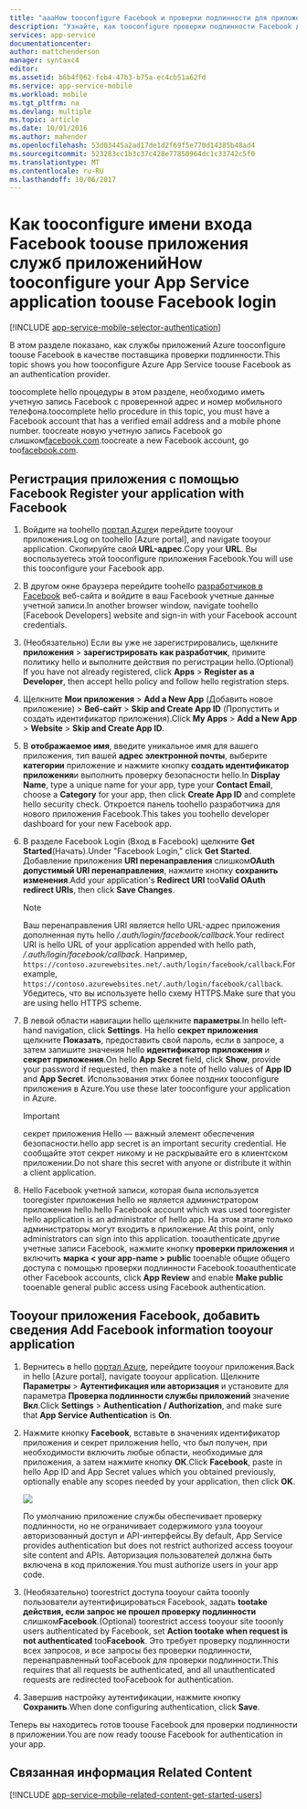 ```yaml
---
title: "aaaHow tooconfigure Facebook и проверки подлинности для приложения службы приложений"
description: "Узнайте, как tooconfigure проверки подлинности Facebook для приложения службы приложений."
services: app-service
documentationcenter: 
author: mattchenderson
manager: syntaxc4
editor: 
ms.assetid: b6b4f062-fcb4-47b3-b75a-ec4cb51a62fd
ms.service: app-service-mobile
ms.workload: mobile
ms.tgt_pltfrm: na
ms.devlang: multiple
ms.topic: article
ms.date: 10/01/2016
ms.author: mahender
ms.openlocfilehash: 53d03445a2ad17de1d2f69f5e770d14385b48ad4
ms.sourcegitcommit: 523283cc1b3c37c428e77850964dc1c33742c5f0
ms.translationtype: MT
ms.contentlocale: ru-RU
ms.lasthandoff: 10/06/2017
---
```

# <a name="how-tooconfigure-your-app-service-application-toouse-facebook-login"></a><span data-ttu-id="28e5e-103">Как tooconfigure имени входа Facebook toouse приложения служб приложений</span><span class="sxs-lookup"><span data-stu-id="28e5e-103">How tooconfigure your App Service application toouse Facebook login</span></span>
[!INCLUDE [app-service-mobile-selector-authentication](../../includes/app-service-mobile-selector-authentication.md)]

<span data-ttu-id="28e5e-104">В этом разделе показано, как службы приложений Azure tooconfigure toouse Facebook в качестве поставщика проверки подлинности.</span><span class="sxs-lookup"><span data-stu-id="28e5e-104">This topic shows you how tooconfigure Azure App Service toouse Facebook as an authentication provider.</span></span>

<span data-ttu-id="28e5e-105">toocomplete hello процедуры в этом разделе, необходимо иметь учетную запись Facebook с проверенной адрес и номер мобильного телефона.</span><span class="sxs-lookup"><span data-stu-id="28e5e-105">toocomplete hello procedure in this topic, you must have a Facebook account that has a verified email address and a mobile phone number.</span></span> <span data-ttu-id="28e5e-106">toocreate новую учетную запись Facebook go слишком[facebook.com].</span><span class="sxs-lookup"><span data-stu-id="28e5e-106">toocreate a new Facebook account, go too[facebook.com].</span></span>

## <span data-ttu-id="28e5e-107"><a name="register"> </a>Регистрация приложения с помощью Facebook</span><span class="sxs-lookup"><span data-stu-id="28e5e-107"><a name="register"> </a>Register your application with Facebook</span></span>
1. <span data-ttu-id="28e5e-108">Войдите на toohello [портал Azure]и перейдите tooyour приложения.</span><span class="sxs-lookup"><span data-stu-id="28e5e-108">Log on toohello [Azure portal], and navigate tooyour application.</span></span> <span data-ttu-id="28e5e-109">Скопируйте свой **URL-адрес**.</span><span class="sxs-lookup"><span data-stu-id="28e5e-109">Copy your **URL**.</span></span> <span data-ttu-id="28e5e-110">Вы воспользуетесь этой tooconfigure приложения Facebook.</span><span class="sxs-lookup"><span data-stu-id="28e5e-110">You will use this tooconfigure your Facebook app.</span></span>
2. <span data-ttu-id="28e5e-111">В другом окне браузера перейдите toohello [разработчиков в Facebook] веб-сайта и войдите в ваш Facebook учетные данные учетной записи.</span><span class="sxs-lookup"><span data-stu-id="28e5e-111">In another browser window, navigate toohello [Facebook Developers] website and sign-in with your Facebook account credentials.</span></span>
3. <span data-ttu-id="28e5e-112">(Необязательно) Если вы уже не зарегистрировались, щелкните **приложения** > **зарегистрировать как разработчик**, примите политику hello и выполните действия по регистрации hello.</span><span class="sxs-lookup"><span data-stu-id="28e5e-112">(Optional) If you have not already registered, click **Apps** > **Register as a Developer**, then accept hello policy and follow hello registration steps.</span></span>
4. <span data-ttu-id="28e5e-113">Щелкните **Мои приложения** > **Add a New App** (Добавить новое приложение) > **Веб-сайт** > **Skip and Create App ID** (Пропустить и создать идентификатор приложения).</span><span class="sxs-lookup"><span data-stu-id="28e5e-113">Click **My Apps** > **Add a New App** > **Website** > **Skip and Create App ID**.</span></span> 
5. <span data-ttu-id="28e5e-114">В **отображаемое имя**, введите уникальное имя для вашего приложения, тип вашей **адрес электронной почты**, выберите **категории** приложение и нажмите кнопку **создать идентификатор приложения**и выполнить проверку безопасности hello.</span><span class="sxs-lookup"><span data-stu-id="28e5e-114">In **Display Name**, type a unique name for your app, type your **Contact Email**, choose a **Category** for your app, then click **Create App ID** and complete hello security check.</span></span> <span data-ttu-id="28e5e-115">Откроется панель toohello разработчика для нового приложения Facebook.</span><span class="sxs-lookup"><span data-stu-id="28e5e-115">This takes you toohello developer dashboard for your new Facebook app.</span></span>
6. <span data-ttu-id="28e5e-116">В разделе Facebook Login (Вход в Facebook) щелкните **Get Started**(Начать).</span><span class="sxs-lookup"><span data-stu-id="28e5e-116">Under "Facebook Login," click **Get Started**.</span></span> <span data-ttu-id="28e5e-117">Добавление приложения **URI перенаправления** слишком**OAuth допустимый URI перенаправления**, нажмите кнопку **сохранить изменения**.</span><span class="sxs-lookup"><span data-stu-id="28e5e-117">Add your application's **Redirect URI** too**Valid OAuth redirect URIs**, then click **Save Changes**.</span></span> 
   
   > [!NOTE]
   > <span data-ttu-id="28e5e-118">Ваш перенаправления URI является hello URL-адрес приложения дополненная путь hello */.auth/login/facebook/callback*.</span><span class="sxs-lookup"><span data-stu-id="28e5e-118">Your redirect URI is hello URL of your application appended with hello path, */.auth/login/facebook/callback*.</span></span> <span data-ttu-id="28e5e-119">Например, `https://contoso.azurewebsites.net/.auth/login/facebook/callback`.</span><span class="sxs-lookup"><span data-stu-id="28e5e-119">For example, `https://contoso.azurewebsites.net/.auth/login/facebook/callback`.</span></span> <span data-ttu-id="28e5e-120">Убедитесь, что вы используете hello схему HTTPS.</span><span class="sxs-lookup"><span data-stu-id="28e5e-120">Make sure that you are using hello HTTPS scheme.</span></span>
   > 
   > 
7. <span data-ttu-id="28e5e-121">В левой области навигации hello щелкните **параметры**.</span><span class="sxs-lookup"><span data-stu-id="28e5e-121">In hello left-hand navigation, click **Settings**.</span></span> <span data-ttu-id="28e5e-122">На hello **секрет приложения** щелкните **Показать**, предоставить свой пароль, если в запросе, а затем запишите значения hello **идентификатор приложения** и **секрет приложения**.</span><span class="sxs-lookup"><span data-stu-id="28e5e-122">On hello **App Secret** field, click **Show**, provide your password if requested, then make a note of hello values of **App ID** and **App Secret**.</span></span> <span data-ttu-id="28e5e-123">Использования этих более поздних tooconfigure приложения в Azure.</span><span class="sxs-lookup"><span data-stu-id="28e5e-123">You use these later tooconfigure your application in Azure.</span></span>
   
   > [!IMPORTANT]
   > <span data-ttu-id="28e5e-124">секрет приложения Hello — важный элемент обеспечения безопасности.</span><span class="sxs-lookup"><span data-stu-id="28e5e-124">hello app secret is an important security credential.</span></span> <span data-ttu-id="28e5e-125">Не сообщайте этот секрет никому и не раскрывайте его в клиентском приложении.</span><span class="sxs-lookup"><span data-stu-id="28e5e-125">Do not share this secret with anyone or distribute it within a client application.</span></span>
   > 
   > 
8. <span data-ttu-id="28e5e-126">Hello Facebook учетной записи, которая была используется tooregister приложения hello не является администратором приложения hello.</span><span class="sxs-lookup"><span data-stu-id="28e5e-126">hello Facebook account which was used tooregister hello application is an administrator of hello app.</span></span> <span data-ttu-id="28e5e-127">На этом этапе только администраторы могут входить в приложение.</span><span class="sxs-lookup"><span data-stu-id="28e5e-127">At this point, only administrators can sign into this application.</span></span> <span data-ttu-id="28e5e-128">tooauthenticate другие учетные записи Facebook, нажмите кнопку **проверки приложения** и включить **марка < your app-name > public** tooenable общие общего доступа с помощью проверки подлинности Facebook.</span><span class="sxs-lookup"><span data-stu-id="28e5e-128">tooauthenticate other Facebook accounts, click **App Review** and enable **Make <your-app-name> public** tooenable general public access using Facebook authentication.</span></span>

## <span data-ttu-id="28e5e-129"><a name="secrets"></a>Tooyour приложения Facebook, добавить сведения</span><span class="sxs-lookup"><span data-stu-id="28e5e-129"><a name="secrets"> </a>Add Facebook information tooyour application</span></span>
1. <span data-ttu-id="28e5e-130">Вернитесь в hello [портал Azure], перейдите tooyour приложения.</span><span class="sxs-lookup"><span data-stu-id="28e5e-130">Back in hello [Azure portal], navigate tooyour application.</span></span> <span data-ttu-id="28e5e-131">Щелкните **Параметры** > **Аутентификация или авторизация** и установите для параметра **Проверка подлинности службы приложений** значение **Вкл**.</span><span class="sxs-lookup"><span data-stu-id="28e5e-131">Click **Settings** > **Authentication / Authorization**, and make sure that **App Service Authentication** is **On**.</span></span>
2. <span data-ttu-id="28e5e-132">Нажмите кнопку **Facebook**, вставьте в значениях идентификатор приложения и секрет приложения hello, что был получен, при необходимости включить любые области, необходимые для приложения, а затем нажмите кнопку **ОК**.</span><span class="sxs-lookup"><span data-stu-id="28e5e-132">Click **Facebook**, paste in hello App ID and App Secret values which you obtained previously, optionally enable any scopes needed by your application, then click **OK**.</span></span>
   
    ![][0]
   
    <span data-ttu-id="28e5e-133">По умолчанию приложение службы обеспечивает проверку подлинности, но не ограничивает содержимого узла tooyour авторизованный доступ и API-интерфейсы.</span><span class="sxs-lookup"><span data-stu-id="28e5e-133">By default, App Service provides authentication but does not restrict authorized access tooyour site content and APIs.</span></span> <span data-ttu-id="28e5e-134">Авторизация пользователей должна быть включена в код приложения.</span><span class="sxs-lookup"><span data-stu-id="28e5e-134">You must authorize users in your app code.</span></span>
3. <span data-ttu-id="28e5e-135">(Необязательно) toorestrict доступа tooyour сайта tooonly пользователи аутентифицироваться Facebook, задать **tootake действия, если запрос не прошел проверку подлинности** слишком**Facebook**.</span><span class="sxs-lookup"><span data-stu-id="28e5e-135">(Optional) toorestrict access tooyour site tooonly users authenticated by Facebook, set **Action tootake when request is not authenticated** too**Facebook**.</span></span> <span data-ttu-id="28e5e-136">Это требует проверку подлинности всех запросов, и все запросы без проверки подлинности, перенаправленный tooFacebook для проверки подлинности.</span><span class="sxs-lookup"><span data-stu-id="28e5e-136">This requires that all requests be authenticated, and all unauthenticated requests are redirected tooFacebook for authentication.</span></span>
4. <span data-ttu-id="28e5e-137">Завершив настройку аутентификации, нажмите кнопку **Сохранить**.</span><span class="sxs-lookup"><span data-stu-id="28e5e-137">When done configuring authentication, click **Save**.</span></span>

<span data-ttu-id="28e5e-138">Теперь вы находитесь готов toouse Facebook для проверки подлинности в приложении.</span><span class="sxs-lookup"><span data-stu-id="28e5e-138">You are now ready toouse Facebook for authentication in your app.</span></span>

## <span data-ttu-id="28e5e-139"><a name="related-content"> </a>Связанная информация</span><span class="sxs-lookup"><span data-stu-id="28e5e-139"><a name="related-content"> </a>Related Content</span></span>
[!INCLUDE [app-service-mobile-related-content-get-started-users](../../includes/app-service-mobile-related-content-get-started-users.md)]

<!-- Images. -->
[0]: ./media/app-service-mobile-how-to-configure-facebook-authentication/mobile-app-facebook-settings.png

<!-- URLs. -->
[разработчиков в Facebook]: http://go.microsoft.com/fwlink/p/?LinkId=268286
[facebook.com]: http://go.microsoft.com/fwlink/p/?LinkId=268285
[Get started with authentication]: /en-us/develop/mobile/tutorials/get-started-with-users-dotnet/
[портал Azure]: https://portal.azure.com/
